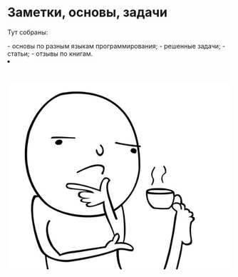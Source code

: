 # Заметки, основы, задачи

<p class="content-name">Тут собраны:</p>
 - основы по разным языкам программирования;
 - решенные задачи;
 - статьи;
 - отзывы по книгам.
<li class="content-background"><img src="./img.jpg" width="604" style="margin-top: 40px" class="content__image"/></li>

